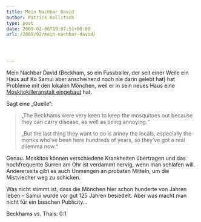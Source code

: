 ```yaml
---
title: Mein Nachbar David
author: Patrick Kollitsch
type: post
date: 2009-02-06T19:07:51+00:00
url: /2009/02/mein-nachbar-david/




---
```

Mein Nachbar David (Beckham, so ein Fussballer, der seit einer Weile ein Haus auf Ko Samui aber anscheinend noch nie darin gelebt hat) hat Probleme mit den lokalen M&ouml;nchen, weil er in sein neues Haus eine [Moskitokilleranstalt eingebaut][1] hat. 

Sagt eine &#8222;Quelle&#8220;: 

> &#8222;The Beckhams were very keen to keep the mosquitoes out because they can carry disease, as well as being annoying.&#8220;
> 
> &#8222;But the last thing they want to do is annoy the locals, especially the monks who&#8217;ve been here hundreds of years, so they&#8217;ve got a real dilemma now.&#8220;

Genau. Moskitos k&ouml;nnen verschiedene Krankheiten &uuml;bertragen und das hochfrequente Surren am Ohr ist verdammt nervig, wenn man schlafen will. Andererseits gibt es auch Unmengen an probaten Mitteln, um die Mistviecher weg zu schicken. 

Was nicht stimmt ist, dass die M&ouml;nchen hier schon hunderte von Jahren leben &#8211; Samui wurde vor gut 125 Jahren besiedelt. Aber was macht man nicht f&uuml;r ein bisschen Publicity&#8230;

Beckhams vs. Thais: 0:1

 [1]: http://www.exposay.com/v/27264/david-victoria-beckham-upset-buddhist-monks-thailand/